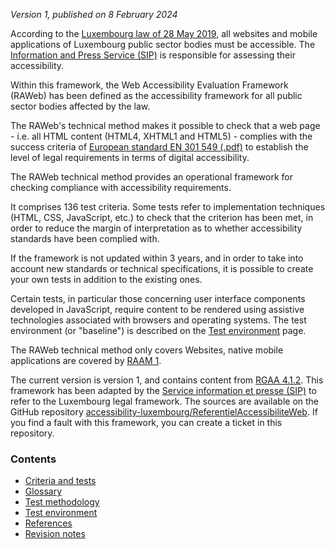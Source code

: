 *Version 1, published on 8 February 2024*

According to the [Luxembourg law of 28 May 2019](http://legilux.public.lu/eli/etat/leg/loi/2019/05/28/a373/jo), all websites and mobile applications of Luxembourg public sector bodies must be accessible. 
The [Information and Press Service (SIP)](https://sip.gouvernement.lu/) is responsible for assessing their accessibility.

Within this framework, the Web Accessibility Evaluation Framework (RAWeb) has been defined as the accessibility framework for all public sector bodies affected by the law.

The RAWeb's technical method makes it possible to check that a web page - i.e. all HTML content (HTML4, XHTML1 and HTML5) - complies with the success criteria of [European standard EN 301 549 (.pdf)](https://www.etsi.org/deliver/etsi_en/301500_301599/301549/03.02.01_60/en_301549v030201p.pdf) to establish the level of legal requirements in terms of digital accessibility.

The RAWeb technical method provides an operational framework for checking compliance with accessibility requirements.

It comprises 136 test criteria. Some tests refer to implementation techniques (HTML, CSS, JavaScript, etc.) to check that the criterion has been met, in order to reduce the margin of interpretation as to whether accessibility standards have been complied with.

If the framework is not updated within 3 years, and in order to take into account new standards or technical specifications, it is possible to create your own tests in addition to the existing ones.

Certain tests, in particular those concerning user interface components developed in JavaScript, require content to be rendered using assistive technologies associated with browsers and operating systems. The test environment (or "baseline") is described on the [Test environment](environment.html) page. 

The RAWeb technical method only covers Websites, native mobile applications are covered by [RAAM 1](../raam1/index.html).

The current version is version 1, and contains content from [RGAA 4.1.2](https://accessibilite.numerique.gouv.fr/). This framework has been adapted by the [Service information et presse (SIP)](https://sip.gouvernement.lu/) to refer to the Luxembourg legal framework. The sources are available on the GitHub repository [accessibility-luxembourg/ReferentielAccessibiliteWeb](https://github.com/accessibility-luxembourg/ReferentielAccessibiliteWeb).
If you find a fault with this framework, you can create a ticket in this repository. 

### Contents

  * [Criteria and tests](criteres.html)
  * [Glossary](glossaire.html)
  * [Test methodology](methodo-test.html)
  * [Test environment](environment.html)
  * [References](references.html)
  * [Revision notes](notes-revision.html)